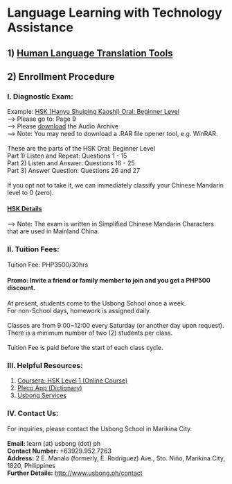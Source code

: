 # Language Learning with Technology Assistance

## 1) [Human Language Translation Tools](https://github.com/usbong/documentation/blob/master/Usbong%20Translation%20Services/Human%20Language%20Translation%20Tools.md)

## 2) Enrollment Procedure
### I. Diagnostic Exam:
Example: [HSK (Hanyu Shuiping Kaoshi) Oral: Beginner Level](http://www.chinesetest.cn/userfiles/file/dagang/HSK-koushi.pdf)<br/>
--> Please go to: Page 9<br/>
--> Please [download](www.chinesetest.cn/userfiles/file/dagang/HSK-koushi.rar) the Audio Archive<br/>
--> Note: You may need to download a .RAR file opener tool, e.g. WinRAR.<br/>
<br/>
These are the parts of the HSK Oral: Beginner Level<br/>
Part 1) Listen and Repeat: Questions 1 - 15<br/>
Part 2) Listen and Answer: Questions 16 - 25<br/>
Part 3) Answer Question: Questions 26 and 27<br/>
<br/>
If you opt not to take it, we can immediately classify your Chinese Mandarin level to 0 (zero).<br/>
#### [HSK Details](http://english.hanban.org/node_8002.htm#no1)
--> Note: The exam is written in Simplified Chinese Mandarin Characters that are used in Mainland China.

### II. Tuition Fees:
Tuition Fee: PHP3500/30hrs

#### Promo: Invite a friend or family member to join and you get a PHP500 discount.

At present, students come to the Usbong School once a week.<br/>
For non-School days, homework is assigned daily.<br/>
<br/>
Classes are from 9:00~12:00 every Saturday (or another day upon request).<br/>
There is a minimum number of two (2) students per class.<br/>
<br/>
Tuition Fee is paid before the start of each class cycle.

### III. Helpful Resources:
1) [Coursera: HSK Level 1 (Online Course)](https://www.coursera.org/learn/hsk-1)
2) [Pleco App (Dictionary)](https://www.pleco.com/)
3) [Usbong Services](http://www.usbong.ph/services)

### IV. Contact Us:
For inquiries, please contact the Usbong School in Marikina City.<br/>
<br/>
<b>Email:</b> learn (at) usbong (dot) ph<br/>
<b>Contact Number:</b> +63929.952.7263<br/>
<b>Address:</b> 2 E. Manalo (formerly, E. Rodriguez) Ave., Sto. Niño, Marikina City, 1820, Philippines<br/>
<b>Further Details:</b> http://www.usbong.ph/contact
